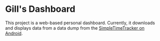 # Gill's Dashboard

This project is a web-based personal dashboard. Currently, it downloads and
displays data from a data dump from
the [SimpleTimeTracker on Android](https://github.com/Razeeman/Android-SimpleTimeTracker).
